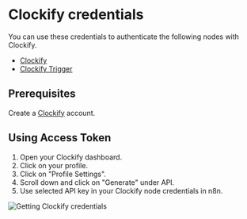 # Clockify credentials

You can use these credentials to authenticate the following nodes with Clockify.

- [Clockify](/integrations/builtin/app-nodes/n8n-nodes-base.clockify/)
- [Clockify Trigger](/integrations/builtin/trigger-nodes/n8n-nodes-base.clockifytrigger/)

## Prerequisites

Create a [Clockify](https://www.clockify.com/) account.

## Using Access Token

1. Open your Clockify dashboard.
2. Click on your profile.
3. Click on "Profile Settings".
4. Scroll down and click on "Generate" under API.
5. Use selected API key in your Clockify node credentials in n8n.


![Getting Clockify credentials](/_images/integrations/builtin/credentials/clockify/using-access-token.gif)
